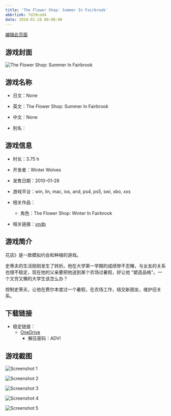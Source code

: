 ```yaml
---
title: 'The Flower Shop: Summer In Fairbrook'
abbrlink: fd19ced4
date: 2010-01-28 00:00:00
---
```

[编辑此页面](https://github.com/ACG-3/ADV3-source/blob/main/source/_posts/games/%E6%81%8B%E7%88%B1%E8%8A%B1%E5%BA%97%E8%B4%B9%E5%B0%94%E5%B8%83%E9%B2%81%E5%85%8B%E4%B9%8B%E5%A4%8F.md)

## 游戏封面

![The Flower Shop: Summer In Fairbrook](https://pan.timero.xyz/onedrive/img_lib_001/%E6%81%8B%E7%88%B1%E8%8A%B1%E5%BA%97%E8%B4%B9%E5%B0%94%E5%B8%83%E9%B2%81%E5%85%8B%E4%B9%8B%E5%A4%8F_cover.avif)


## 游戏名称

- 日文：None
- 英文：The Flower Shop: Summer In Fairbrook
- 中文：None

- 别名：


## 游戏信息

- 时长：3.75 h
- 开发者：Winter Wolves
- 发售日期：2010-01-28
- 游戏平台：win, lin, mac, ios, and, ps4, ps5, swi, xbo, xxs
- 相关作品：
   - 角色：The Flower Shop: Winter In Fairbrook

- 相关链接：[vndb](https://vndb.org/v5608)


## 游戏简介

花店》是一款模拟约会和种植的游戏。

史蒂夫的生活刚刚发生了转折。他在大学第一学期的成绩惨不忍睹，与女友的关系也很不稳定，现在他的父亲要把他送到某个农场过暑假，好让他 "塑造品格"。一个又穷又懒的大学生该怎么办？

控制史蒂夫，让他在费尔本度过一个暑假，在农场工作，结交新朋友，维护旧关系。




## 下载链接

- 稳定链接：
    - [OneDrive](https://pan.timero.xyz/onedrive/adv_lib_001/%E6%81%8B%E7%88%B1%E8%8A%B1%E5%BA%97%E8%B4%B9%E5%B0%94%E5%B8%83%E9%B2%81%E5%85%8B%E4%B9%8B%E5%A4%8F)
        - 解压密码：ADV!



## 游戏截图


![Screenshot 1](https://pan.timero.xyz/onedrive/img_lib_001/%E6%81%8B%E7%88%B1%E8%8A%B1%E5%BA%97%E8%B4%B9%E5%B0%94%E5%B8%83%E9%B2%81%E5%85%8B%E4%B9%8B%E5%A4%8F_Screenshot_1.avif)

![Screenshot 2](https://pan.timero.xyz/onedrive/img_lib_001/%E6%81%8B%E7%88%B1%E8%8A%B1%E5%BA%97%E8%B4%B9%E5%B0%94%E5%B8%83%E9%B2%81%E5%85%8B%E4%B9%8B%E5%A4%8F_Screenshot_2.avif)

![Screenshot 3](https://pan.timero.xyz/onedrive/img_lib_001/%E6%81%8B%E7%88%B1%E8%8A%B1%E5%BA%97%E8%B4%B9%E5%B0%94%E5%B8%83%E9%B2%81%E5%85%8B%E4%B9%8B%E5%A4%8F_Screenshot_3.avif)

![Screenshot 4](https://pan.timero.xyz/onedrive/img_lib_001/%E6%81%8B%E7%88%B1%E8%8A%B1%E5%BA%97%E8%B4%B9%E5%B0%94%E5%B8%83%E9%B2%81%E5%85%8B%E4%B9%8B%E5%A4%8F_Screenshot_4.avif)

![Screenshot 5](https://pan.timero.xyz/onedrive/img_lib_001/%E6%81%8B%E7%88%B1%E8%8A%B1%E5%BA%97%E8%B4%B9%E5%B0%94%E5%B8%83%E9%B2%81%E5%85%8B%E4%B9%8B%E5%A4%8F_Screenshot_5.avif)

